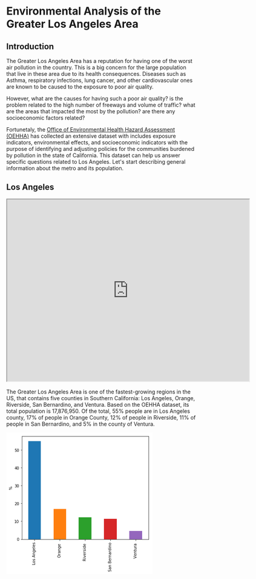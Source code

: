 # Environmental Analysis of the Greater Los Angeles Area

## Introduction

The Greater Los Angeles Area has a reputation for having one of the
worst air pollution in the country. This is a big concern for the
large population that live in these area due to its health
consequences. Diseases such as Asthma, respiratory infections, lung
cancer, and other cardiovascular ones are known to be caused to
the exposure to poor air quality.

However, what are the causes for having such a poor air quality? is
the problem related to the high number of freeways and volume of
traffic? what are the areas that impacted the most by the pollution?
are there any socioeconomic factors related?

Fortunetaly, the [Office of Environmental Health Hazard Assessment
(OEHHA)](https://oehha.ca.gov/) has collected an extensive dataset
with includes exposure indicators, environmental effects, and
socioeconomic indicators with the purpose of identifying and adjusting
policies for the communities burdened by pollution in the state of
California. This dataset can help us answer specific questions related
to Los Angeles. Let's start describing general information about the
metro and its population.

## Los Angeles

<iframe src="https://www.google.com/maps/d/embed?mid=1FL3R-M6FCh59L4mwaEM4UnM1-ATXDnUu" width="640" height="480"></iframe>

The Greater Los Angeles Area is one of the fastest-growing regions in
the US, that contains five counties in Southern California: Los
Angeles, Orange, Riverside, San Bernardino, and Ventura. Based on the
OEHHA dataset, its total population is 17,876,950. Of the total, 55%
people are in Los Angeles county, 17% of people in Orange County, 12%
of people in Riverside, 11% of people in San Bernardino, and 5% in the
county of Ventura.

![population distribution](images/county_population.png)
